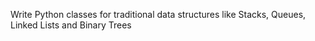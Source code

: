 Write Python classes for traditional data structures like Stacks, Queues, Linked Lists and Binary Trees

